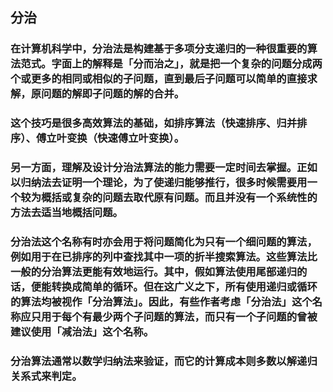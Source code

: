 ## 分治

### 在计算机科学中，分治法是构建基于多项分支递归的一种很重要的算法范式。字面上的解释是「分而治之」，就是把一个复杂的问题分成两个或更多的相同或相似的子问题，直到最后子问题可以简单的直接求解，原问题的解即子问题的解的合并。

### 这个技巧是很多高效算法的基础，如排序算法（快速排序、归并排序）、傅立叶变换（快速傅立叶变换）。

### 另一方面，理解及设计分治法算法的能力需要一定时间去掌握。正如以归纳法去证明一个理论，为了使递归能够推行，很多时候需要用一个较为概括或复杂的问题去取代原有问题。而且并没有一个系统性的方法去适当地概括问题。

### 分治法这个名称有时亦会用于将问题简化为只有一个细问题的算法，例如用于在已排序的列中查找其中一项的折半搜索算法。这些算法比一般的分治算法更能有效地运行。其中，假如算法使用尾部递归的话，便能转换成简单的循环。但在这广义之下，所有使用递归或循环的算法均被视作「分治算法」。因此，有些作者考虑「分治法」这个名称应只用于每个有最少两个子问题的算法，而只有一个子问题的曾被建议使用「减治法」这个名称。

### 分治算法通常以数学归纳法来验证，而它的计算成本则多数以解递归关系式来判定。